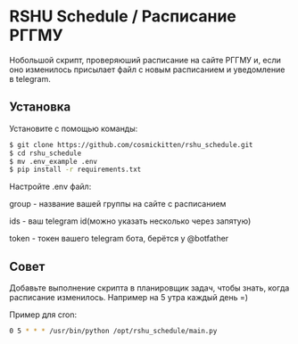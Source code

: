 # RSHU Schedule / Расписание РГГМУ
Нобольшой скрипт, проверяюший расписание на сайте РГГМУ и, если оно изменилось присылает файл с новым расписанием и уведомление в telegram.

## Установка
Установите с помощью команды:
```sh
$ git clone https://github.com/cosmickitten/rshu_schedule.git
$ cd rshu_schedule
$ mv .env_example .env
$ pip install -r requirements.txt 
```
Настройте .env файл:

group   -   название вашей группы на сайте с расписанием

ids - ваш telegram id(можно указать несколько через запятую)

token - токен вашего telegram бота, берётся у @botfather



## Совет
Добавьте выполнение скрипта в планировщик задач, чтобы знать, когда расписание изменилось. Например на 5 утра каждый день =)

Пример для cron:
```sh
0 5 * * * /usr/bin/python /opt/rshu_schedule/main.py
```